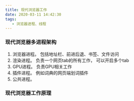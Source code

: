 ```yaml
---
title: 现代浏览器工作
date: 2020-03-11 14:42:30
tags:
   - 浏览器进程、线程
---
```


### 现代浏览器多进程架构
1. 浏览器进程。 包括地址栏、前进后退、书签、文件访问
2. 渲染进程。 负责一个网页tab的所有工作， 可以开启多个tab
3. GPU进程。 负责GPU相关工作
4. 插件进程。 例如词典的网页端划词插件
5. 公共进程。


### 现代浏览器工作原理